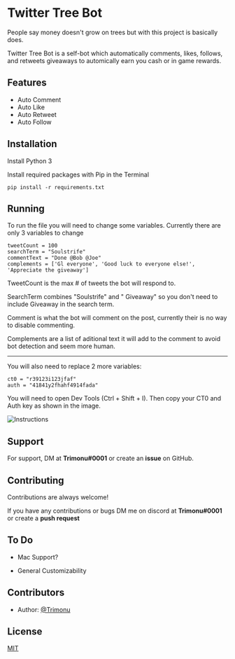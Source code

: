 
# Twitter Tree Bot

People say money doesn't grow on trees but with this project 
is basically does.

Twitter Tree Bot is a self-bot which automatically 
comments, likes, follows, and retweets giveaways to automically 
earn you cash or in game rewards.


## Features

- Auto Comment
- Auto Like
- Auto Retweet
- Auto Follow


## Installation

Install Python 3

Install required packages with Pip in the Terminal

```
pip install -r requirements.txt
```

## Running

To run the file you will need to change some variables.
Currently there are only 3 variables to change 
```
tweetCount = 100
searchTerm = "Soulstrife"
commentText = "Done @Bob @Joe"
complements = ['Gl everyone', 'Good luck to everyone else!', 'Appreciate the giveaway']

```

TweetCount is the max # of tweets the bot will respond to.

SearchTerm combines "Soulstrife" and " Giveaway" so you don't need to include Giveaway in the search term. 

Comment is what the bot will comment on the post, currently their is no way to disable commenting.

Complements are a list of aditional text it will add to the comment to avoid bot detection and seem more human.

---
You will also need to replace 2 more variables:
```
ct0 = "r39123i123jfaf"
auth = "41841y2fhahf4914fada"
```
You will need to open Dev Tools (Ctrl + Shift + I). Then copy your CT0 and Auth key as shown in the image.

![Instructions](https://imgur.com/MOZ87ct.png)

## Support

For support, DM at **Trimonu#0001** or create an **issue** on GitHub.


## Contributing

Contributions are always welcome!

If you have any contributions or bugs DM me on discord at **Trimonu#0001**
or create a **push request**


## To Do

- Mac Support?

- General Customizability


## Contributors

- Author: [@Trimonu](https://www.github.com/Trimonu)


## License

[MIT](https://choosealicense.com/licenses/mit/)

